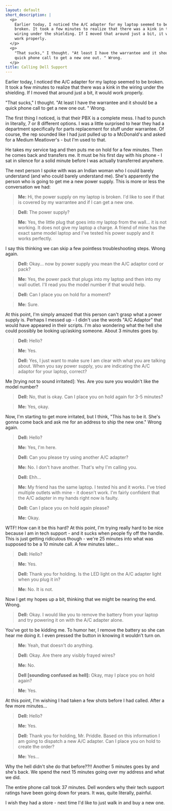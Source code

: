 ```yaml
---
layout: default
short_description: |
  <p>
    Earlier today, I noticed the A/C adapter for my laptop seemed to be
    broken. It took a few minutes to realize that there was a kink in the
    wiring under the shielding. If I moved that around just a bit, it would
    work properly.
  </p>
  <p>
    "That sucks," I thought. "At least I have the warrantee and it should be a
    quick phone call to get a new one out. " Wrong.
  </p>
title: Calling Dell Support
---
```


Earlier today, I noticed the A/C adapter for my laptop seemed to be broken. It
took a few minutes to realize that there was a kink in the wiring under the
shielding. If I moved that around just a bit, it would work properly.

"That sucks," I thought. "At least I have the warrantee and it should be a
quick phone call to get a new one out. " Wrong.

<!--more-->

The first thing I noticed, is that their PBX is a complete mess. I had to
punch in literally, 7 or 8 different options. I was a little surprised to hear
they had a department specifically for parts replacement for stuff under
warrantee. Of course, the rep sounded like I had just pulled up to a McDonald's
and asked for a Medium Meatlover's - but I'm used to that.

He takes my service tag and then puts me on hold for a few minutes. Then he
comes back and transfers me. It must be his first day with his phone - I sat
in silence for a solid minute before I was actually transferred anywhere.

The next person I spoke with was an Indian woman who I could barely understand
(and who could barely understand me). She's apparently the person who is going
to get me a new power supply. This is more or less the conversation we had:

> **Me:** Hi, the power supply on my laptop is broken. I'd like to see if that
is covered by my warrantee and if I can get a new one.

> **Dell:** The power supply?

> **Me:** Yes, the little plug that goes into my laptop from the wall... it is
not working. It does not give my laptop a charge. A friend of mine has the
exact same model laptop and I've tested his power supply and it works
perfectly.

I say this thinking we can skip a few pointless troubleshooting steps. Wrong
again.

> **Dell:** Okay... now by power supply you mean the A/C adaptor cord or pack?

> **Me:** Yes, the power pack that plugs into my laptop and then into my wall
outlet. I'll read you the model number if that would help.

> **Dell:** Can I place you on hold for a moment?

> **Me:** Sure.

At this point, I'm simply amazed that this person can't grasp what a power
supply is. Perhaps I messed up - I didn't use the words "A/C Adaptor" that
would have appeared in their scripts. I'm also wondering what the hell she
could possibly be looking up/asking someone. About 3 minutes goes by.

> **Dell:** Hello?

> **Me:** Yes.

> **Dell:** Yes, I just want to make sure I am clear with what you are talking
about. When you say power supply, you are indicating the A/C adaptor for your
laptop, correct?

Me [trying not to sound irritated]: Yes. Are you sure you wouldn't like the
model number?

> **Dell:** No, that is okay.  Can I place you on hold again for 3-5 minutes?

> **Me:** Yes, okay.

Now, I'm starting to get more irritated, but I think, "This has to be it.
She's gonna come back and ask me for an address to ship the new one." Wrong
again.

> **Dell:** Hello?

> **Me:** Yes, I'm here.

> **Dell:** Can you please try using another A/C adapter?

> **Me:** No.  I don't have another.  That's why I'm calling you.

> **Dell:** Ehh...

> **Me:** My friend has the same laptop. I tested his and it works. I've tried
multiple outlets with mine - it doesn't work. I'm fairly confident that the
A/C adapter in my hands right now is faulty.

> **Dell:** Can I place you on hold again please?

> **Me:** Okay.

WTF! How can it be this hard? At this point, I'm trying really hard to be nice
because I am in tech support - and it sucks when people fly off the handle.
This is just getting ridiculous though - we're 25 minutes into what was
supposed to be a 10 minute call. A few minutes later...

> **Dell:** Hello?

> **Me:** Yes.

> **Dell:** Thank you for holding. Is the LED light on the A/C adapter light
when you plug it in?

> **Me:** No.  It is not.

Now I get my hopes up a bit, thinking that we might be nearing the end. Wrong.

> **Dell:** Okay. I would like you to remove the battery from your laptop and
try powering it on with the A/C adapter alone.

You've got to be kidding me. To humor her, I remove the battery so she can
hear me doing it. I even pressed the button in knowing it wouldn't turn on.

> **Me:** Yeah, that doesn't do anything.

> **Dell:** Okay. Are there any visibly frayed wires?

> **Me:** No.

> **Dell [sounding confused as hell]:** Okay, may I place you on hold again?

> **Me:** Yes.

At this point, I'm wishing I had taken a few shots before I had called. After
a few more minutes...

> **Dell:** Hello?

> **Me:** Yes.

> **Dell:** Thank you for holding, Mr. Priddle. Based on this information I am
going to dispatch a new A/C adapter. Can I place you on hold to create the
order?

> **Me:** Yes...

Why the hell didn't she do that before??!! Another 5 minutes goes by and she's
back. We spend the next 15 minutes going over my address and what we did.

The entire phone call took 37 minutes. Dell wonders why their tech support
ratings have been going down for years. It was, quite literally, painful.

I wish they had a store - next time I'd like to just walk in and buy a new
one.
